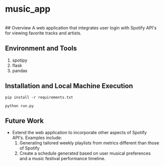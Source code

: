 # music_app
<br>
## Overview
A web application that integrates user login with Spotify API's for viewing favorite tracks and artists.

## Environment and Tools
1. spotipy
2. flask
3. pandas

## Installation and Local Machine Execution

`pip install -r requirements.txt`

`python run.py`

## Future Work
- Extend the web application to incorporate other aspects of Spotify API's. Examples include:
  1. Generating tailored weekly playlists from metrics different than those of Spotify
  2. Create a schedule generated based on user musical preferences and a music festival performance timeline.

